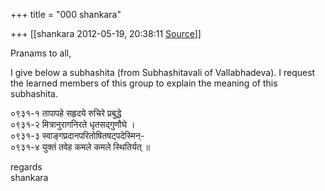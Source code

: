 +++
title = "000 shankara"

+++
[[shankara	2012-05-19, 20:38:11 [Source](https://groups.google.com/g/samskrita/c/P4pU4aFjMRA)]]



Pranams to all,

  

I give below a subhashita (from Subhashitavali of Vallabhadeva). I request the learned members of this group to explain the meaning of this subhashita.

  

०९३१-१ तापापहे सहृदये रुचिरे प्रबुद्धे  
०९३१-२ मित्रानुरागनिरते धृतसद्गुणौघे ।  
०९३१-३ स्वाङ्गप्रदानपरितोषितषट्पदेस्मिन्-  
०९३१-४ युक्तं तवेह कमले कमले स्थितिर्यत् ॥



regards  
shankara

